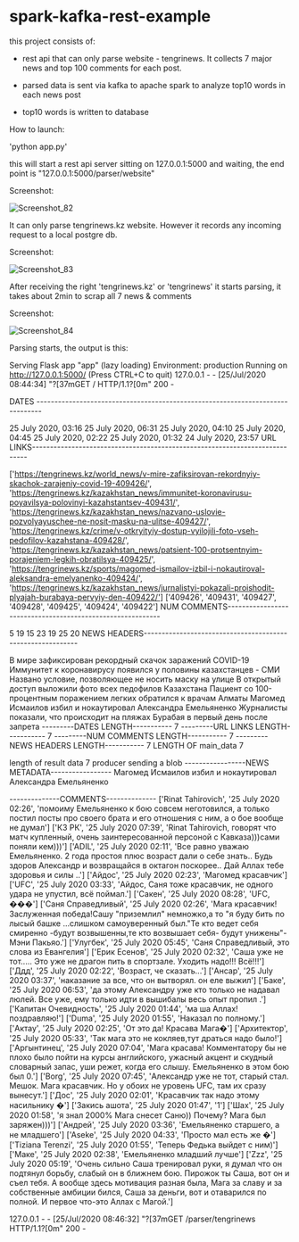 # spark-kafka-rest-example

this project consists of:

 - rest api that can only parse website - tengrinews. It collects 7 major news and top 100 comments for each post.

- parsed data is sent via kafka to apache spark to analyze top10 words in each news post

- top10 words is written to database


How to launch:

'python app.py'

this will start a rest api server sitting on 127.0.0.1:5000 and waiting, the end point is "127.0.0.1:5000/parser/website"

Screenshot:

![Screenshot_82](https://user-images.githubusercontent.com/4441068/88445721-5eb25700-ce46-11ea-9ccf-cb7f9ba041c1.png)


It can only parse tengrinews.kz website. However it records any incoming request to a local postgre db.

Screenshot:

![Screenshot_83](https://user-images.githubusercontent.com/4441068/88445722-63770b00-ce46-11ea-90ea-86d638d0b09c.png)


After receiving the right 'tengrinews.kz' or 'tengrinews' it starts parsing, it takes about 2min to scrap all 7 news & comments

Screenshot:

![Screenshot_84](https://user-images.githubusercontent.com/4441068/88445727-71c52700-ce46-11ea-90ca-ed9ba5563817.png)


Parsing starts, the output is this:

Serving Flask app "app" (lazy loading)
Environment: production 
Running on http://127.0.0.1:5000/ (Press CTRL+C to quit)
127.0.0.1 - - [25/Jul/2020 08:44:34] "?[37mGET / HTTP/1.1?[0m" 200 -

 DATES -------------------------------------------------------------------------------

25 July 2020, 03:16
25 July 2020, 06:31
25 July 2020, 04:10
25 July 2020, 04:45
25 July 2020, 02:22
25 July 2020, 01:32
24 July 2020, 23:57
URL LINKS----------------------------------------------------------------------------

['https://tengrinews.kz/world_news/v-mire-zafiksirovan-rekordnyiy-skachok-zarajeniy-covid-19-409426/', 'https://tengrinews.kz/kazakhstan_news/immunitet-koronavirusu-poyavilsya-polovinyi-kazahstantsev-409431/', 'https://tengrinews.kz/kazakhstan_news/nazvano-uslovie-pozvolyayuschee-ne-nosit-masku-na-ulitse-409427/', 'https://tengrinews.kz/crime/v-otkryityiy-dostup-vyilojili-foto-vseh-pedofilov-kazahstana-409428/', 'https://tengrinews.kz/kazakhstan_news/patsient-100-protsentnyim-porajeniem-legkih-obratilsya-409425/', 'https://tengrinews.kz/sports/magomed-ismailov-izbil-i-nokautiroval-aleksandra-emelyanenko-409424/', 'https://tengrinews.kz/kazakhstan_news/jurnalistyi-pokazali-proishodit-plyajah-burabaya-pervyiy-den-409422/']
['409426', '409431', '409427', '409428', '409425', '409424', '409422']
NUM COMMENTS-----------------------------------------------------------

5
19
15
23
19
25
20
NEWS HEADERS-----------------------------------------------------------

В мире зафиксирован рекордный скачок заражений COVID-19
Иммунитет к коронавирусу появился у половины казахстанцев - СМИ
Названо условие, позволяющее не носить маску на улице
В открытый доступ выложили фото всех педофилов Казахстана
Пациент со 100-процентным поражением легких обратился к врачам Алматы
Магомед Исмаилов избил и нокаутировал Александра Емельяненко
Журналисты показали, что происходит на пляжах Бурабая в первый день после запрета
---------DATES LENGTH-----------
7
---------URL LINKS LENGTH-----------
7
---------NUM COMMENTS LENGTH-----------
7
---------NEWS HEADERS LENGTH-----------
7
LENGTH OF main_data 7

length of result data 7
producer sending a blob
-----------------NEWS METADATA-----------------
Магомед Исмаилов избил и нокаутировал Александра Емельяненко

--------------COMMENTS--------------
['Rinat Tahirovich', '25 July 2020 02:26', 'помоиму Емельяненко к бою совсем неготовился, а только постил посты про своего
брата и его отношения с ним, а о бое вообще не думал']
['КЗ РК', '25 July 2020 07:39', 'Rinat Tahirovich, говорят что матч купленный, очень заинтересованной персоной с Кавказа)))сами поняли кем)))']
['ADIL', '25 July 2020 02:11', 'Все равно уважаю Емельяненко. 2 года простоя плюс возраст дали о себе знать.. Будь здоров Александр и возвращайся в октагон поскорее.. Дай Аллах тебе здоровья и силы ..']
['Айдос', '25 July 2020 02:23', 'Магомед красавчик']
['UFC', '25 July 2020 03:33', 'Айдос, Саня тоже красавчик, не одного удара не упустил, всё поймал.']
['Сакен', '25 July 2020 08:28', 'UFC, ���']
['Саня Справедливый', '25 July 2020 02:26', 'Мага красавчик!Заслуженная победа!Сашу "приземлил" немножко,а то "я буду бить
по лысый башке ...слишком самоуверенный был."Те кто ведет себя смиренно -будут возвышенны,те кто возвышает себя- будут унижены"-Мэни Пакьяо.']
['Улугбек', '25 July 2020 05:45', 'Саня Справедливый, это слова из Евангелия']
['Ерик Есенов', '25 July 2020 02:32', 'Саша уже не тот..... Это уже не драгон пить в спортзале. Уходить надо!!! Всё!!!']
['Ддд', '25 July 2020 02:22', 'Возраст, че сказать...']
['Ансар', '25 July 2020 03:37', 'наказание за все, что он вытворял. он еле выжил']
['Баке', '25 July 2020 06:53', 'да этому Александру уже кто только не надавал люлей. Все уже, ему только идти в вышибалы весь опыт пропил .']
['Капитан Очевидность', '25 July 2020 01:44', 'ма ша Аллах! поздравляю!']
['Duma', '25 July 2020 01:55', 'Наказал по полному.']
['Актау', '25 July 2020 02:25', 'От это да! Красава Мага�']
['Архитектор', '25 July 2020 05:33', 'Так мага это не кокляев,тут драться надо было!']
['Аргынтинец', '25 July 2020 07:04', 'Мага красава! Комментатору бы не плохо было пойти на курсы английского, ужасный акцент и скудный словарный запас, уши режет, когда его слышу. Емельяненко в этом бою был 0.']
['Borg', '25 July 2020 07:45', 'Александр уже не тот, старый стал. Мешок. Мага красавчик. Но у обоих не уровень UFC, там их сразу вынесут.']
['Дос', '25 July 2020 02:01', 'Красавчик так надо этому насильнику �']
['Закись ашота', '25 July 2020 01:47', '1']
['Шах', '25 July 2020 01:58', 'я знал 2000% Мага снесет Саню)) Почему? Мага был заряжен)))']
['Андрей', '25 July 2020 03:36', 'Емельяненко старшего, а не младшего']
['Aseke', '25 July 2020 04:33', 'Просто мал есть же �']
['Tiziana Terenzi', '25 July 2020 01:55', 'Теперь Федька выйдет с ним)']
['Маке', '25 July 2020 02:38', 'Емельяненко младший лучше']
['Zzz', '25 July 2020 05:19', 'Очень сильно Саша тренировал руки, я думал что он подтянул борьбу, слабый он в ближнем бою.
Пирожок ты Саша, вот он и съел тебя. А вообще здесь мотивация разная была, Мага за славу и за собственные амбиции бился, Саша за деньги, вот и отаварился по полной. И первое что-это Аллах с Магой.']

127.0.0.1 - - [25/Jul/2020 08:46:32] "?[37mGET /parser/tengrinews HTTP/1.1?[0m" 200 -
